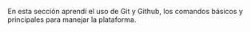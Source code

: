 En esta sección aprendí el uso de Git y Github, los comandos básicos y principales para manejar la plataforma.
